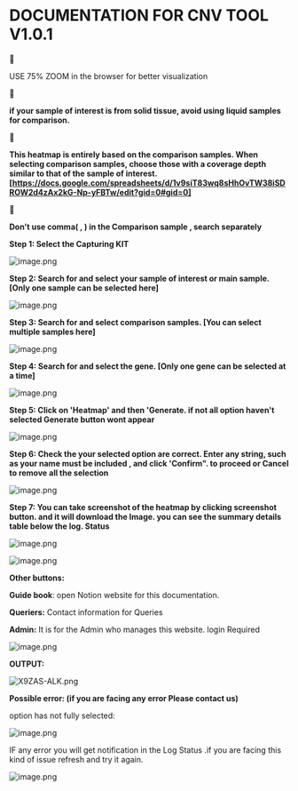# DOCUMENTATION FOR CNV TOOL V1.0.1

<aside>
📌

USE 75% ZOOM in the browser for better visualization

</aside>

<aside>
📌

**if your sample of interest is from solid tissue, avoid using liquid samples for comparison.**

</aside>

<aside>
📌

**This heatmap is entirely based on the comparison samples. When selecting comparison samples, choose those with a coverage depth similar to that of the sample of interest. [https://docs.google.com/spreadsheets/d/1v9siT83wq8sHhOvTW38iSDROW2d4zAx2kG-Np-yFBTw/edit?gid=0#gid=0]**

</aside>

<aside>
📌

**Don't use comma( , ) in the Comparison sample , search separately**  

</aside>

**Step 1: Select the Capturing KIT**

![image.png](https://prod-files-secure.s3.us-west-2.amazonaws.com/74636b91-afcf-4ec6-bdcc-c7eae9ea9a07/6ab1b03a-f674-4ecc-a63a-6e840bd35105/image.png)

**Step 2: Search for and select your sample of interest or main sample. [Only one sample can be selected here]**

![image.png](https://prod-files-secure.s3.us-west-2.amazonaws.com/74636b91-afcf-4ec6-bdcc-c7eae9ea9a07/45974980-bf2a-4e3f-bb09-0ec0256a2de3/image.png)

**Step 3: Search for and select comparison samples. [You can select multiple samples here]**

![image.png](https://prod-files-secure.s3.us-west-2.amazonaws.com/74636b91-afcf-4ec6-bdcc-c7eae9ea9a07/b6971aec-6c03-4944-a92e-241b2531e338/image.png)

**Step 4: Search for and select the gene. [Only one gene can be selected at a time]**

![image.png](https://prod-files-secure.s3.us-west-2.amazonaws.com/74636b91-afcf-4ec6-bdcc-c7eae9ea9a07/47869489-8486-4c05-ab00-deb07cc9c100/image.png)

**Step 5: Click on 'Heatmap' and then 'Generate. if not all option haven't selected Generate button wont appear**

![image.png](https://prod-files-secure.s3.us-west-2.amazonaws.com/74636b91-afcf-4ec6-bdcc-c7eae9ea9a07/9481404e-c277-44b0-a378-fd2ad123dc35/image.png)

**Step 6:  Check the your selected option are correct. Enter any string, such as your name must be included , and click 'Confirm". to proceed or Cancel to remove all the selection**

![image.png](https://prod-files-secure.s3.us-west-2.amazonaws.com/74636b91-afcf-4ec6-bdcc-c7eae9ea9a07/1b5da742-64b0-4ba1-9097-ea7ec05698c4/image.png)

**Step 7: You can take screenshot of the heatmap by clicking screenshot button. and it will download the Image. you can see the summary details table below the log. Status** 

![image.png](https://prod-files-secure.s3.us-west-2.amazonaws.com/74636b91-afcf-4ec6-bdcc-c7eae9ea9a07/88ecb5de-a3b7-47f3-9f75-d98ec7e473bf/image.png)

![image.png](https://prod-files-secure.s3.us-west-2.amazonaws.com/74636b91-afcf-4ec6-bdcc-c7eae9ea9a07/76a6312e-e6f5-48be-bff6-4edf7b6e65d3/image.png)

**Other buttons:**

**Guide book**: open Notion website for this documentation.

**Queriers:** Contact information for Queries

**Admin:** It is for the Admin who manages this website. login Required 

![image.png](https://prod-files-secure.s3.us-west-2.amazonaws.com/74636b91-afcf-4ec6-bdcc-c7eae9ea9a07/172a318b-7ee8-4eac-9782-f6bba85fd7cf/image.png)

**OUTPUT:**

 

![X9ZAS-ALK.png](https://prod-files-secure.s3.us-west-2.amazonaws.com/74636b91-afcf-4ec6-bdcc-c7eae9ea9a07/5ede6cbf-95b3-4f14-9db9-33cc3516b0a8/X9ZAS-ALK.png)

**Possible error: (if you are facing any error Please contact us)** 

option has not fully selected:

![image.png](https://prod-files-secure.s3.us-west-2.amazonaws.com/74636b91-afcf-4ec6-bdcc-c7eae9ea9a07/6e84a3c1-e29e-4d6e-82ef-3bebe1f6e0e8/image.png)

IF any error you will get notification in the Log Status .if you are facing this kind of issue refresh and try it again. 

![image.png](https://prod-files-secure.s3.us-west-2.amazonaws.com/74636b91-afcf-4ec6-bdcc-c7eae9ea9a07/82733d13-afeb-4f34-a6ee-9980c164ac22/image.png)
